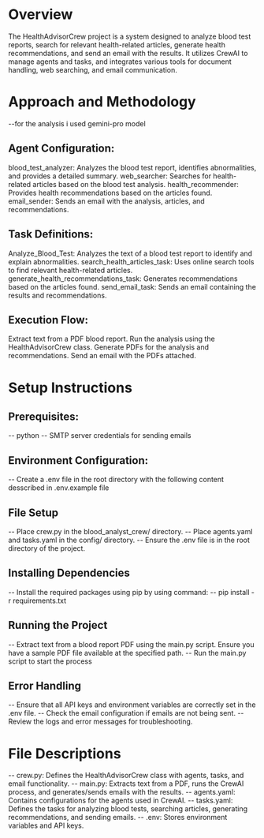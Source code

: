 # Overview
The HealthAdvisorCrew project is a system designed to analyze blood test reports, search for relevant health-related articles, generate health recommendations, and send an email with the results. It utilizes CrewAI to manage agents and tasks, and integrates various tools for document handling, web searching, and email communication.

# Approach and Methodology


 --for the analysis i used gemini-pro model

## Agent Configuration:

blood_test_analyzer: Analyzes the blood test report, identifies abnormalities, and provides a detailed summary.
web_searcher: Searches for health-related articles based on the blood test analysis.
health_recommender: Provides health recommendations based on the articles found.
email_sender: Sends an email with the analysis, articles, and recommendations.


## Task Definitions:

Analyze_Blood_Test: Analyzes the text of a blood test report to identify and explain abnormalities.
search_health_articles_task: Uses online search tools to find relevant health-related articles.
generate_health_recommendations_task: Generates recommendations based on the articles found.
send_email_task: Sends an email containing the results and recommendations.


## Execution Flow:

Extract text from a PDF blood report.
Run the analysis using the HealthAdvisorCrew class.
Generate PDFs for the analysis and recommendations.
Send an email with the PDFs attached.


# Setup Instructions

## Prerequisites:

   -- python
   -- SMTP server credentials for sending emails

## Environment Configuration:

  -- Create a .env file in the root directory with the following content desscribed in .env.example file

## File Setup

-- Place crew.py in the blood_analyst_crew/ directory.
-- Place agents.yaml and tasks.yaml in the config/ directory.
-- Ensure the .env file is in the root directory of the project.

## Installing Dependencies

-- Install the required packages using pip by using command:
-- pip install -r requirements.txt


## Running the Project

-- Extract text from a blood report PDF using the main.py script. Ensure you have a sample PDF file available at the specified path.
-- Run the main.py script to start the process

## Error Handling

-- Ensure that all API keys and environment variables are correctly set in the .env file.
-- Check the email configuration if emails are not being sent.
-- Review the logs and error messages for troubleshooting.


# File Descriptions

-- crew.py: Defines the HealthAdvisorCrew class with agents, tasks, and email functionality.
-- main.py: Extracts text from a PDF, runs the CrewAI process, and generates/sends emails with the results.
-- agents.yaml: Contains configurations for the agents used in CrewAI.
-- tasks.yaml: Defines the tasks for analyzing blood tests, searching articles, generating recommendations, and sending emails.
-- .env: Stores environment variables and API keys.